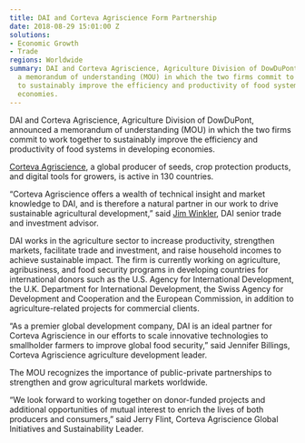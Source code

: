 ```yaml
---
title: DAI and Corteva Agriscience Form Partnership
date: 2018-08-29 15:01:00 Z
solutions:
- Economic Growth
- Trade
regions: Worldwide
summary: DAI and Corteva Agriscience, Agriculture Division of DowDuPont, announced
  a memorandum of understanding (MOU) in which the two firms commit to work together
  to sustainably improve the efficiency and productivity of food systems in developing
  economies.
---
```


DAI and Corteva Agriscience, Agriculture Division of DowDuPont, announced a memorandum of understanding (MOU) in which the two firms commit to work together to sustainably improve the efficiency and productivity of food systems in developing economies.

[Corteva Agriscience](https://www.corteva.com/), a global producer of seeds, crop protection products, and digital tools for growers, is active in 130 countries. 

“Corteva Agriscience offers a wealth of technical insight and market knowledge to DAI, and is therefore a natural partner in our work to drive sustainable agricultural development,” said [Jim Winkler](https://www.dai.com/who-we-are/our-team/jim-packard-winkler), DAI senior trade and investment advisor. 

DAI works in the agriculture sector to increase productivity, strengthen markets, facilitate trade and investment, and raise household incomes to achieve sustainable impact. The firm is currently working on agriculture, agribusiness, and food security programs in developing countries for international donors such as the U.S. Agency for International Development, the U.K. Department for International Development, the Swiss Agency for Development and Cooperation and the European Commission, in addition to agriculture-related projects for commercial clients.

“As a premier global development company, DAI is an ideal partner for Corteva Agriscience in our efforts to scale innovative technologies to smallholder farmers to improve global food security,” said Jennifer Billings, Corteva Agriscience agriculture development leader.

The MOU recognizes the importance of public-private partnerships to strengthen and grow agricultural markets worldwide.

“We look forward to working together on donor-funded projects and additional opportunities of mutual interest to enrich the lives of both producers and consumers,” said Jerry Flint, Corteva Agriscience Global Initiatives and Sustainability Leader.